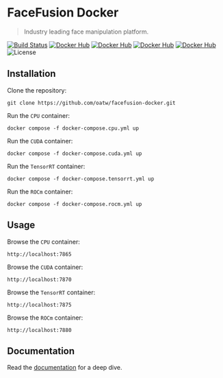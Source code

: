 FaceFusion Docker
=================

> Industry leading face manipulation platform.

[![Build Status](https://img.shields.io/github/actions/workflow/status/facefusion/facefusion-docker/ci.yml.svg?branch=master)](https://github.com/facefusion/facefusion-docker/actions?query=workflow:ci)
[![Docker Hub](https://img.shields.io/docker/v/facefusion/facefusion/3.4.1-cpu?label=docker-hub)](https://hub.docker.com/r/facefusion/facefusion/tags?name=3.4.1-cpu)
[![Docker Hub](https://img.shields.io/docker/v/facefusion/facefusion/3.4.1-cuda?label=docker-hub)](https://hub.docker.com/r/facefusion/facefusion/tags?name=3.4.1-cuda)
[![Docker Hub](https://img.shields.io/docker/v/facefusion/facefusion/3.4.1-tensorrt?label=docker-hub)](https://hub.docker.com/r/facefusion/facefusion/tags?name=3.4.1-tensorrt)
[![Docker Hub](https://img.shields.io/docker/v/facefusion/facefusion/3.4.1-rocm?label=docker-hub)](https://hub.docker.com/r/facefusion/facefusion/tags?name=3.4.1-rocm)
![License](https://img.shields.io/badge/license-OpenRAIL--S-green)


Installation
------------

Clone the repository:

```
git clone https://github.com/oatw/facefusion-docker.git
```

Run the `CPU` container:

```
docker compose -f docker-compose.cpu.yml up
```

Run the `CUDA` container:

```
docker compose -f docker-compose.cuda.yml up
```

Run the `TensorRT` container:

```
docker compose -f docker-compose.tensorrt.yml up
```

Run the `ROCm` container:

```
docker compose -f docker-compose.rocm.yml up
```


Usage
-----

Browse the `CPU` container:

```
http://localhost:7865
```

Browse the `CUDA` container:

```
http://localhost:7870
```

Browse the `TensorRT` container:

```
http://localhost:7875
```

Browse the `ROCm` container:

```
http://localhost:7880
```

Documentation
-------------

Read the [documentation](https://docs.facefusion.io) for a deep dive.
